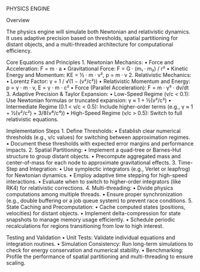 PHYSICS ENGINE

Overview

The physics engine will simulate both Newtonian and relativistic dynamics. It uses adaptive precision based on thresholds, spatial partitioning for distant objects, and a multi-threaded architecture for computational efficiency.

Core Equations and Principles
	1.	Newtonian Mechanics:
	•	Force and Acceleration: F = m · a
	•	Gravitational Force: F = G · (m₁ · m₂) / r²
	•	Kinetic Energy and Momentum: KE = ½ · m · v², p = m · v
	2.	Relativistic Mechanics:
	•	Lorentz Factor: γ = 1 / √(1 − (v²/c²))
	•	Relativistic Momentum and Energy: p = γ · m · v, E = γ · m · c²
	•	Force (Parallel Acceleration): F = m · γ³ · dv/dt
	3.	Adaptive Precision & Taylor Expansion:
	•	Low-Speed Regime (v/c < 0.1): Use Newtonian formulas or truncated expansion: γ ≈ 1 + ½(v²/c²)
	•	Intermediate Regime (0.1 < v/c < 0.5): Include higher-order terms (e.g., γ ≈ 1 + ½(v²/c²) + 3/8(v⁴/c⁴))
	•	High-Speed Regime (v/c > 0.5): Switch to full relativistic equations.

Implementation Steps
	1.	Define Thresholds:
	•	Establish clear numerical thresholds (e.g., v/c values) for switching between approximation regimes.
	•	Document these thresholds with expected error margins and performance impacts.
	2.	Spatial Partitioning:
	•	Implement a quad-tree or Barnes-Hut structure to group distant objects.
	•	Precompute aggregated mass and center-of-mass for each node to approximate gravitational effects.
	3.	Time-Step and Integration:
	•	Use symplectic integrators (e.g., Verlet or leapfrog) for Newtonian dynamics.
	•	Employ adaptive time stepping for high-speed interactions.
	•	Evaluate when to switch to higher-order integrators (like RK4) for relativistic corrections.
	4.	Multi-threading:
	•	Divide physics computations among multiple threads.
	•	Ensure proper synchronization (e.g., double buffering or a job queue system) to prevent race conditions.
	5.	State Caching and Precomputation:
	•	Cache computed states (positions, velocities) for distant objects.
	•	Implement delta-compression for state snapshots to manage memory usage efficiently.
	•	Schedule periodic recalculations for regions transitioning from low to high interest.

Testing and Validation
	•	Unit Tests: Validate individual equations and integration routines.
	•	Simulation Consistency: Run long-term simulations to check for energy conservation and numerical stability.
	•	Benchmarking: Profile the performance of spatial partitioning and multi-threading to ensure scaling.